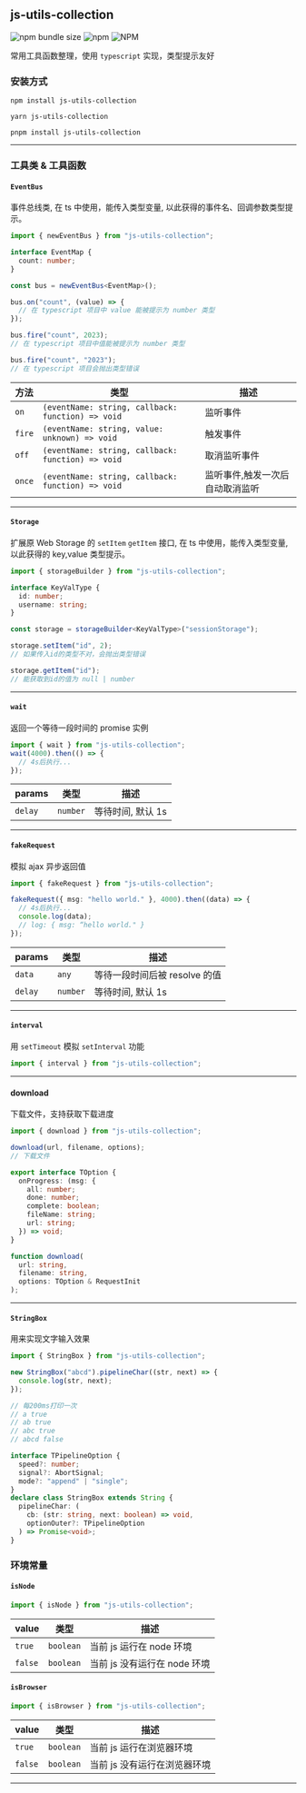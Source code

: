 ## js-utils-collection

![npm bundle size](https://img.shields.io/bundlephobia/minzip/js-utils-collection)
![npm](https://img.shields.io/npm/dw/js-utils-collection)
![NPM](https://img.shields.io/npm/l/js-utils-collection)

常用工具函数整理，使用 `typescript` 实现，类型提示友好

### 安装方式

```shell
npm install js-utils-collection
```

```shell
yarn js-utils-collection
```

```shell
pnpm install js-utils-collection
```

---

### 工具类 & 工具函数

#### `EventBus`

事件总线类, 在 ts 中使用，能传入类型变量, 以此获得的事件名、回调参数类型提示。

```ts
import { newEventBus } from "js-utils-collection";

interface EventMap {
  count: number;
}

const bus = newEventBus<EventMap>();

bus.on("count", (value) => {
  // 在 typescript 项目中 value 能被提示为 number 类型
});

bus.fire("count", 2023);
// 在 typescript 项目中值能被提示为 number 类型

bus.fire("count", "2023");
// 在 typescript 项目会抛出类型错误
```

| 方法   | 类型                                               | 描述                            |
| ------ | -------------------------------------------------- | ------------------------------- |
| `on`   | `(eventName: string, callback: function) => void ` | 监听事件                        |
| `fire` | `(eventName: string, value: unknown) => void`      | 触发事件                        |
| `off`  | `(eventName: string, callback: function) => void ` | 取消监听事件                    |
| `once` | `(eventName: string, callback: function) => void ` | 监听事件,触发一次后自动取消监听 |

---

#### `Storage`

扩展原 Web Storage 的 `setItem` `getItem` 接口, 在 ts 中使用，能传入类型变量, 以此获得的 key,value 类型提示。

```ts
import { storageBuilder } from "js-utils-collection";

interface KeyValType {
  id: number;
  username: string;
}

const storage = storageBuilder<KeyValType>("sessionStorage");

storage.setItem("id", 2);
// 如果传入id的类型不对，会抛出类型错误

storage.getItem("id");
// 能获取到id的值为 null | number
```

---

#### `wait`

返回一个等待一段时间的 promise 实例

```ts
import { wait } from "js-utils-collection";
wait(4000).then(() => {
  // 4s后执行...
});
```

| params  | 类型     | 描述              |
| ------- | -------- | ----------------- |
| `delay` | `number` | 等待时间, 默认 1s |

---

#### `fakeRequest`

模拟 ajax 异步返回值

```ts
import { fakeRequest } from "js-utils-collection";

fakeRequest({ msg: "hello world." }, 4000).then((data) => {
  // 4s后执行...
  console.log(data);
  // log: { msg: “hello world." }
});
```

| params  | 类型     | 描述                          |
| ------- | -------- | ----------------------------- |
| `data`  | `any`    | 等待一段时间后被 resolve 的值 |
| `delay` | `number` | 等待时间, 默认 1s             |

---

#### `interval`

用 `setTimeout` 模拟 `setInterval` 功能

```ts
import { interval } from "js-utils-collection";
```

---

#### download

下载文件，支持获取下载进度

```ts
import { download } from "js-utils-collection";

download(url, filename, options);
// 下载文件
```

```ts
export interface TOption {
  onProgress: (msg: {
    all: number;
    done: number;
    complete: boolean;
    fileName: string;
    url: string;
  }) => void;
}

function download(
  url: string,
  filename: string,
  options: TOption & RequestInit
);
```

---

#### `StringBox`

用来实现文字输入效果

```ts
import { StringBox } from "js-utils-collection";

new StringBox("abcd").pipelineChar((str, next) => {
  console.log(str, next);
});

// 每200ms打印一次
// a true
// ab true
// abc true
// abcd false
```

```ts
interface TPipelineOption {
  speed?: number;
  signal?: AbortSignal;
  mode?: "append" | "single";
}
declare class StringBox extends String {
  pipelineChar: (
    cb: (str: string, next: boolean) => void,
    optionOuter?: TPipelineOption
  ) => Promise<void>;
}
```

### 环境常量

#### `isNode`

```js
import { isNode } from "js-utils-collection";
```

| value   | 类型      | 描述                         |
| ------- | --------- | ---------------------------- |
| `true`  | `boolean` | 当前 js 运行在 node 环境     |
| `false` | `boolean` | 当前 js 没有运行在 node 环境 |

#### `isBrowser`

```js
import { isBrowser } from "js-utils-collection";
```

| value   | 类型      | 描述                         |
| ------- | --------- | ---------------------------- |
| `true`  | `boolean` | 当前 js 运行在浏览器环境     |
| `false` | `boolean` | 当前 js 没有运行在浏览器环境 |

---
